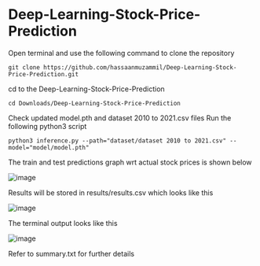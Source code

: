 # Deep-Learning-Stock-Price-Prediction

Open terminal and use the following command to clone the repository
```
git clone https://github.com/hassaanmuzammil/Deep-Learning-Stock-Price-Prediction.git
```

cd to the Deep-Learning-Stock-Price-Prediction
```
cd Downloads/Deep-Learning-Stock-Price-Prediction
```

Check updated model.pth and dataset 2010 to 2021.csv files
Run the following python3 script
```
python3 inference.py --path="dataset/dataset 2010 to 2021.csv" --model="model/model.pth" 
```

The train and test predictions graph wrt actual stock prices is shown below

![image](https://user-images.githubusercontent.com/52124348/125101848-19894280-e0f4-11eb-8ef7-7b4f4c90dadc.png)


Results will be stored in results/results.csv which looks like this

![image](https://user-images.githubusercontent.com/52124348/125099694-bac2c980-e0f1-11eb-8d57-cee70c4faa9b.png)

The terminal output looks like this

![image](https://user-images.githubusercontent.com/52124348/125098732-ba75fe80-e0f0-11eb-85c7-d143ac9de615.png)

Refer to summary.txt for further details


